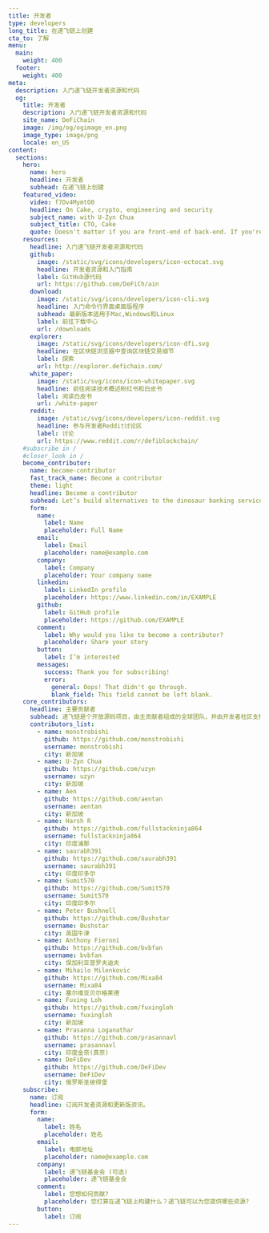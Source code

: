 ```yaml
---
title: 开发者
type: developers
long_title: 在递飞链上创建
cta_to: 了解
menu:
  main:
    weight: 400
  footer:
    weight: 400
meta:
  description: 入门递飞链开发者资源和代码
  og:
    title: 开发者
    description: 入门递飞链开发者资源和代码
    site_name: DeFiChain
    image: /img/og/ogimage_en.png
    image_type: image/png
    locale: en_US
content:
  sections:
    hero:
      name: hero
      headline: 开发者
      subhead: 在递飞链上创建
    featured_video:
      video: f7Dv4MymtO0
      headline: On Cake, crypto, engineering and security
      subject_name: with U-Zyn Chua
      subject_title: CTO, Cake
      quote: Doesn't matter if you are front-end of back-end. If you're a JavaScript developer, and a good one, drop me a note, and we can talk.
    resources:
      headline: 入门递飞链开发者资源和代码
      github:
        image: /static/svg/icons/developers/icon-octocat.svg
        headline: 开发者资源和入门指南
        label: GitHub源代码
        url: https://github.com/DeFiCh/ain
      download:
        image: /static/svg/icons/developers/icon-cli.svg
        headline: 入门命令行界面桌面版程序
        subhead: 最新版本适用于Mac,Windows和Linux
        label: 前往下载中心
        url: /downloads
      explorer:
        image: /static/svg/icons/developers/icon-dfi.svg
        headline: 在区块链浏览器中查询区块链交易细节
        label: 探索
        url: http://explorer.defichain.com/
      white_paper:
        image: /static/svg/icons/icon-whitepaper.svg
        headline: 前往阅读技术概述粉红书和白皮书
        label: 阅读白皮书
        url: /white-paper
      reddit:
        image: /static/svg/icons/developers/icon-reddit.svg
        headline: 参与开发者Reddit讨论区
        label: 讨论
        url: https://www.reddit.com/r/defiblockchain/
    #subscribe in /
    #closer_look in /
    become_contributor:
      name: become-contributor
      fast_track_name: Become a contributor
      theme: light
      headline: Become a contributor
      subhead: Let’s build alternatives to the dinosaur banking services together!
      form:
        name:
          label: Name
          placeholder: Full Name
        email:
          label: Email
          placeholder: name@example.com
        company:
          label: Company
          placeholder: Your company name
        linkedin:
          label: LinkedIn profile
          placeholder: https://www.linkedin.com/in/EXAMPLE
        github:
          label: GitHub profile
          placeholder: https://github.com/EXAMPLE
        comment:
          label: Why would you like to become a contributor?
          placeholder: Share your story
        button:
          label: I’m interested
        messages:
          success: Thank you for subscribing!
          error: 
            general: Oops! That didn't go through.
            blank_field: This field cannot be left blank.
    core_contributors:
      headline: 主要贡献者
      subhead: 递飞链是个开放源码项目，由主贡献者组成的全球团队，并由开发者社区支持此项目。[GitHub](https://github.com/DeFiCh)源代码网列出主要贡献者和项目中细节
      contributors_list:
        - name: monstrobishi
          github: https://github.com/monstrobishi
          username: monstrobishi
          city: 新加坡
        - name: U-Zyn Chua
          github: https://github.com/uzyn
          username: uzyn
          city: 新加坡
        - name: Aen
          github: https://github.com/aentan
          username: aentan
          city: 新加坡
        - name: Harsh R
          github: https://github.com/fullstackninja864
          username: fullstackninja864
          city: 印度浦那
        - name: saurabh391
          github: https://github.com/saurabh391
          username: saurabh391
          city: 印度印多尔
        - name: Sumit570
          github: https://github.com/Sumit570
          username: Sumit570
          city: 印度印多尔
        - name: Peter Bushnell
          github: https://github.com/Bushstar
          username: Bushstar
          city: 英国牛津
        - name: Anthony Fieroni
          github: https://github.com/bvbfan
          username: bvbfan
          city: 保加利亚普罗夫迪夫
        - name: Mihailo Milenkovic
          github: https://github.com/Mixa84
          username: Mixa84
          city: 塞尔维亚贝尔格莱德
        - name: Fuxing Loh
          github: https://github.com/fuxingloh
          username: fuxingloh
          city: 新加坡
        - name: Prasanna Loganathar
          github: https://github.com/prasannavl
          username: prasannavl
          city: 印度金奈(真奈)
        - name: DeFiDev
          github: https://github.com/DeFiDev
          username: DeFiDev
          city: 俄罗斯圣彼得堡
    subscribe:
      name: 订阅
      headline: 订阅开发者资源和更新版资讯。
      form:
        name:
          label: 姓名
          placeholder: 姓名
        email:
          label: 电邮地址
          placeholder: name@example.com
        company:
          label: 递飞链基金会 (可选)
          placeholder: 递飞链基金会
        comment:
          label: 您想如何贡献?
          placeholder: 您打算在递飞链上构建什么？递飞链可以为您提供哪些资源?
        button:
          label: 订阅
---
```

